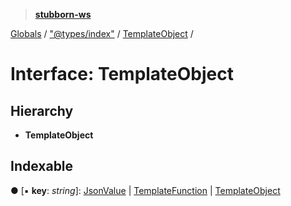> **[stubborn-ws](../README.md)**

[Globals](../globals.md) / ["@types/index"](../modules/__types_index_.md) / [TemplateObject](__types_index_.templateobject.md) /

# Interface: TemplateObject

## Hierarchy

* **TemplateObject**

## Indexable

● \[▪ **key**: *string*\]: [JsonValue](../modules/__types_index_.md#jsonvalue) | [TemplateFunction](../modules/__types_index_.md#templatefunction) | [TemplateObject](__types_index_.templateobject.md)